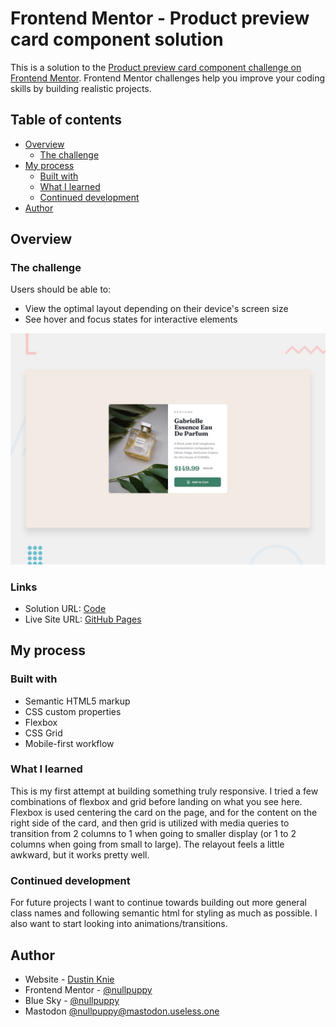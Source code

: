 # Frontend Mentor - Product preview card component solution

This is a solution to the [Product preview card component challenge on Frontend Mentor](https://www.frontendmentor.io/challenges/product-preview-card-component-GO7UmttRfa). Frontend Mentor challenges help you improve your coding skills by building realistic projects.

## Table of contents

- [Overview](#overview)
  - [The challenge](#the-challenge)
- [My process](#my-process)
  - [Built with](#built-with)
  - [What I learned](#what-i-learned)
  - [Continued development](#continued-development)
- [Author](#author)

## Overview

### The challenge

Users should be able to:

- View the optimal layout depending on their device's screen size
- See hover and focus states for interactive elements

![Design preview for the Product preview card component coding challenge](./design/desktop-preview.jpg)

### Links

- Solution URL: [Code](https://github.com/nullpuppy/frontend-mentor-solutions/tree/main/product-preview-card-component/)
- Live Site URL: [GitHub Pages](https://nullpuppy.github.io/frontend-mentor-solutions/product-preview-card-component/)

## My process

### Built with

- Semantic HTML5 markup
- CSS custom properties
- Flexbox
- CSS Grid
- Mobile-first workflow

### What I learned

This is my first attempt at building something truly responsive. I tried a few combinations of flexbox and grid before landing on what you see here. Flexbox is used centering the card on the page, and for the content on the right side of the card, and then grid is utilized with media queries to transition from 2 columns to 1 when going to smaller display (or 1 to 2 columns when going from small to large). The relayout feels a little awkward, but it works pretty well.

### Continued development

For future projects I want to continue towards building out more general class names and following semantic html for styling as much as possible. I also want to start looking into animations/transitions.

## Author

- Website - [Dustin Knie](https://nullpuppy.github.io)
- Frontend Mentor - [@nullpuppy](https://www.frontendmentor.io/profile/nullpuppy)
- Blue Sky - [@nullpuppy](https://www.bsky.app/nullpuppy)
- Mastodon [@nullpuppy@mastodon.useless.one](https://mastodon.useless.one/@nullpuppy)

